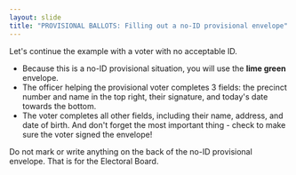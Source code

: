 ```yaml
---
layout: slide
title: "PROVISIONAL BALLOTS: Filling out a no-ID provisional envelope"
---
```


Let's continue the example with a voter with no acceptable ID.

-   Because this is a no-ID provisional situation, you will use the **lime green** envelope. 
-   The officer helping the provisional voter completes 3 fields: the precinct number and name in the top right, their signature, and today's date towards the bottom.
-   The voter completes all other fields, including their name, address, and date of birth. And don't forget the most important thing - check to make sure the voter signed the envelope!

Do not mark or write anything on the back of the no-ID provisional envelope. That is for the Electoral Board.
